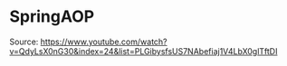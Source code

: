 # SpringAOP

Source: https://www.youtube.com/watch?v=QdyLsX0nG30&index=24&list=PLGibysfsUS7NAbefiaj1V4LbX0glTftDI